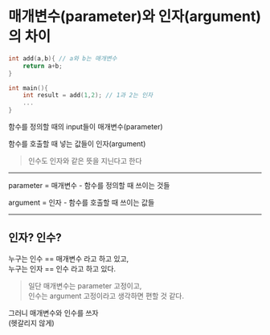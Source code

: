 # 매개변수(parameter)와 인자(argument)의 차이

```cpp
int add(a,b){ // a와 b는 매개변수
    return a+b;
}

int main(){
    int result = add(1,2); // 1과 2는 인자
    ...
}
```

함수를 정의할 때의 input들이 매개변수(parameter)

함수를 호출할 때 넣는 값들이 인자(argument)

> 인수도 인자와 같은 뜻을 지닌다고 한다

---

parameter = 매개변수 - 함수를 정의할 때 쓰이는 것들

argument = 인자 - 함수를 호출할 때 쓰이는 값들

---

## 인자? 인수?

누구는 인수 == 매개변수 라고 하고 있고,  
누구는 인자 == 인수 라고 하고 있다.

> 일단 매개변수는 parameter 고정이고,    
> 인수는 argument 고정이라고 생각하면 편할 것 같다.

그러니 매개변수와 인수를 쓰자  
(헷갈리지 않게)
